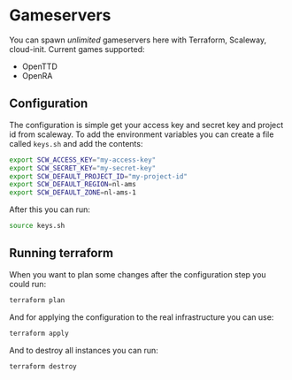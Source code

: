 # Gameservers

You can spawn *unlimited* gameservers here with Terraform, Scaleway, cloud-init. Current games supported:

- OpenTTD
- OpenRA

## Configuration

The configuration is simple get your access key and secret key and project id from scaleway. To add the environment variables you can create a file called `keys.sh` and add the contents:

```bash
export SCW_ACCESS_KEY="my-access-key"
export SCW_SECRET_KEY="my-secret-key"
export SCW_DEFAULT_PROJECT_ID="my-project-id"
export SCW_DEFAULT_REGION=nl-ams
export SCW_DEFAULT_ZONE=nl-ams-1
```

After this you can run:

```bash
source keys.sh
```

## Running terraform

When you want to plan some changes after the configuration step you could run:

```bash
terraform plan
```

And for applying the configuration to the real infrastructure you can use:

```bash
terraform apply
```

And to destroy all instances you can run:


```bash
terraform destroy
```
